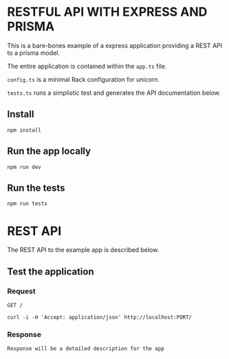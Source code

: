 # RESTFUL API WITH EXPRESS AND PRISMA

This is a bare-bones example of a express application providing a REST
API to a prisma model.

The entire application is contained within the `app.ts` file.

`config.ts` is a minimal Rack configuration for unicorn.

`tests.ts` runs a simplistic test and generates the API
documentation below.

## Install

    npm install

## Run the app locally

    npm run dev

## Run the tests

    npm run tests

# REST API

The REST API to the example app is described below.

## Test the application

### Request

`GET /`

    curl -i -H 'Accept: application/json' http://localhost:PORT/

### Response

    Response will be a detailed description for the app
